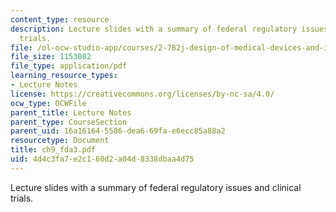 ```yaml
---
content_type: resource
description: Lecture slides with a summary of federal regulatory issues and clinical
  trials.
file: /ol-ocw-studio-app/courses/2-782j-design-of-medical-devices-and-implants-spring-2006/4d4c3fa7e2c160d2a04d8338dbaa4d75_ch9_fda3.pdf
file_size: 1153082
file_type: application/pdf
learning_resource_types:
- Lecture Notes
license: https://creativecommons.org/licenses/by-nc-sa/4.0/
ocw_type: OCWFile
parent_title: Lecture Notes
parent_type: CourseSection
parent_uid: 16a16164-5586-dea6-69fa-e6ecc85a88a2
resourcetype: Document
title: ch9_fda3.pdf
uid: 4d4c3fa7-e2c1-60d2-a04d-8338dbaa4d75
---
```

Lecture slides with a summary of federal regulatory issues and clinical trials.